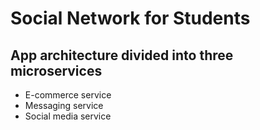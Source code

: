 # Social Network for Students

## App architecture divided into three microservices

- E-commerce service
- Messaging service
- Social media service
